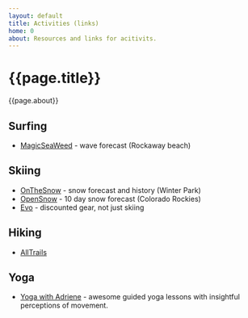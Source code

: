 ```yaml
---
layout: default
title: Activities (links)
home: 0
about: Resources and links for acitivits. 
---
```


# {{page.title}}
{{page.about}} 

## Surfing
- [MagicSeaWeed](https://magicseaweed.com/Rockaway-Surf-Report/384/) - wave forecast (Rockaway beach)

## Skiing
- [OnTheSnow](https://www.onthesnow.com/colorado/winter-park-resort/skireport.html) - snow forecast and history (Winter Park)
- [OpenSnow](https://opensnow.com/state/CO#forecasts) - 10 day snow forecast (Colorado Rockies)
- [Evo](https://www.evo.com/) - discounted gear, not just skiing

## Hiking
- [AllTrails](https://www.alltrails.com/)

## Yoga
- [Yoga with Adriene](https://www.youtube.com/user/yogawithadriene) - awesome guided yoga lessons with insightful perceptions of movement.

